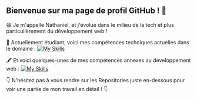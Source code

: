 ## Bienvenue sur ma page de profil GitHub ! 👋

😄 Je m'appelle Nathaniel, et j'évolue dans le milieu de la tech et plus particulièrement du développement web !

📝 Actuellement étudiant, voici mes compétences techniques actuelles dans le domaine :
[![My Skills](https://skillicons.dev/icons?i=html,css,sass,bootstrap,tailwind,js,ts,php,py,angular,react,laravel,symfony,django,docker,git,github,bash,bitbucket,linux,md,mongodb,nextjs,nodejs,npm,express,mysql,phpstorm,webstorm,vscode,wordpress)](https://skillicons.dev)

🖋 Et voici quelques-unes de mes compétences annexes au développement web :
[![My Skills](https://skillicons.dev/icons?i=discord,figma,ai,notion,obsidian,ps,pr)](https://skillicons.dev)

👇 N'hésitez pas à vous rendre sur les Repositories juste en-dessous pour voir une partie de mon travail en détail ! 👇
